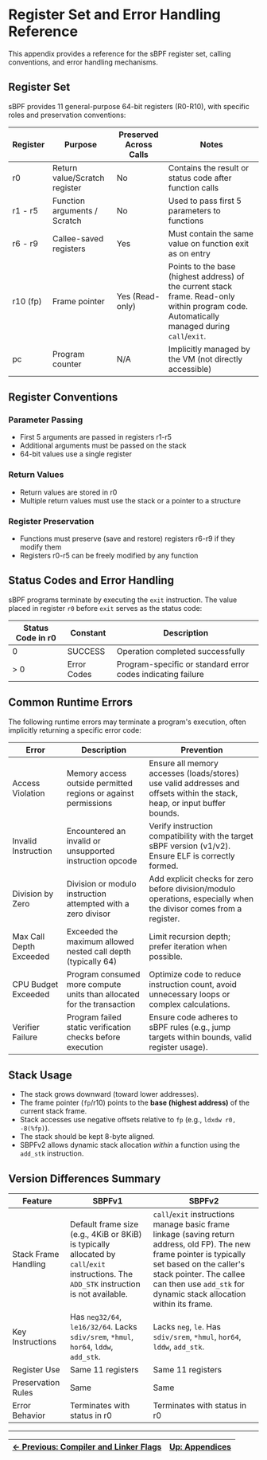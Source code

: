 # Register Set and Error Handling Reference

This appendix provides a reference for the sBPF register set, calling conventions, and error handling mechanisms.

## Register Set

sBPF provides 11 general-purpose 64-bit registers (R0-R10), with specific roles and preservation conventions:

| Register | Purpose | Preserved Across Calls | Notes |
|----------|---------|------------------------|-------|
| r0 | Return value/Scratch register | No | Contains the result or status code after function calls |
| r1 - r5 | Function arguments / Scratch | No | Used to pass first 5 parameters to functions |
| r6 - r9 | Callee-saved registers | Yes | Must contain the same value on function exit as on entry |
| r10 (fp) | Frame pointer | Yes (Read-only) | Points to the base (highest address) of the current stack frame. Read-only within program code. Automatically managed during `call`/`exit`. |
| pc | Program counter | N/A | Implicitly managed by the VM (not directly accessible) |

## Register Conventions

### Parameter Passing

- First 5 arguments are passed in registers r1-r5
- Additional arguments must be passed on the stack
- 64-bit values use a single register

### Return Values

- Return values are stored in r0
- Multiple return values must use the stack or a pointer to a structure

### Register Preservation

- Functions must preserve (save and restore) registers r6-r9 if they modify them
- Registers r0-r5 can be freely modified by any function

## Status Codes and Error Handling

sBPF programs terminate by executing the `exit` instruction. The value placed in register `r0` before `exit` serves as the status code:

| Status Code in r0 | Constant | Description |
|-------------------|----------|-------------|
| 0 | SUCCESS | Operation completed successfully |
| > 0 | Error Codes | Program-specific or standard error codes indicating failure |

## Common Runtime Errors

The following runtime errors may terminate a program's execution, often implicitly returning a specific error code:

| Error | Description | Prevention |
|-------|-------------|-----------|
| Access Violation | Memory access outside permitted regions or against permissions | Ensure all memory accesses (loads/stores) use valid addresses and offsets within the stack, heap, or input buffer bounds. |
| Invalid Instruction | Encountered an invalid or unsupported instruction opcode | Verify instruction compatibility with the target sBPF version (v1/v2). Ensure ELF is correctly formed. |
| Division by Zero | Division or modulo instruction attempted with a zero divisor | Add explicit checks for zero before division/modulo operations, especially when the divisor comes from a register. |
| Max Call Depth Exceeded | Exceeded the maximum allowed nested call depth (typically 64) | Limit recursion depth; prefer iteration when possible. |
| CPU Budget Exceeded | Program consumed more compute units than allocated for the transaction | Optimize code to reduce instruction count, avoid unnecessary loops or complex calculations. |
| Verifier Failure | Program failed static verification checks before execution | Ensure code adheres to sBPF rules (e.g., jump targets within bounds, valid register usage). |

## Stack Usage

- The stack grows downward (toward lower addresses).
- The frame pointer (`fp`/r10) points to the **base (highest address)** of the current stack frame.
- Stack accesses use negative offsets relative to `fp` (e.g., `ldxdw r0, -8(%fp)`).
- The stack should be kept 8-byte aligned.
- SBPFv2 allows dynamic stack allocation *within* a function using the `add_stk` instruction.

## Version Differences Summary

| Feature | SBPFv1 | SBPFv2 |
|---------|--------|--------|
| Stack Frame Handling | Default frame size (e.g., 4KiB or 8KiB) is typically allocated by `call`/`exit` instructions. The `ADD_STK` instruction is not available. | `call`/`exit` instructions manage basic frame linkage (saving return address, old FP). The new frame pointer is typically set based on the caller's stack pointer. The callee can then use `add_stk` for dynamic stack allocation within its frame. |
| Key Instructions | Has `neg32/64`, `le16/32/64`. Lacks `sdiv/srem`, `*hmul`, `hor64`, `lddw`, `add_stk`. | Lacks `neg`, `le`. Has `sdiv/srem`, `*hmul`, `hor64`, `lddw`, `add_stk`. |
| Register Use | Same 11 registers | Same 11 registers |
| Preservation Rules | Same | Same |
| Error Behavior | Terminates with status in r0 | Terminates with status in r0 |

---

| [← Previous: Compiler and Linker Flags](./04_build_flags.md) | [Up: Appendices](./README.md) |
|:------------------------------------------------------------:|:-----------------------------:| 